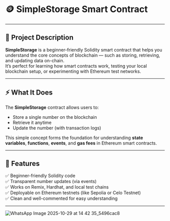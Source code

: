 # 🪙 SimpleStorage Smart Contract


---

## 📖 Project Description  
**SimpleStorage** is a beginner-friendly Solidity smart contract that helps you understand the core concepts of blockchain — such as storing, retrieving, and updating data on-chain.  
It’s perfect for learning how smart contracts work, testing your local blockchain setup, or experimenting with Ethereum test networks.

---

## ⚡ What It Does  
The **SimpleStorage** contract allows users to:
- Store a single number on the blockchain  
- Retrieve it anytime  
- Update the number (with transaction logs)  

This simple concept forms the foundation for understanding **state variables**, **functions**, **events**, and **gas fees** in Ethereum smart contracts.

---

## 🚀 Features  
✅ Beginner-friendly Solidity code  
✅ Transparent number updates (via events)  
✅ Works on Remix, Hardhat, and local test chains  
✅ Deployable on Ethereum testnets (like Sepolia or Celo Testnet)  
✅ Clean and well-commented for easy understanding  

---

![WhatsApp Image 2025-10-29 at 14 42 35_5496cac8](https://github.com/user-attachments/assets/24de0e23-4655-4571-80ee-bb6f63e431ca)

